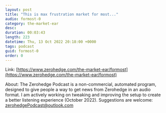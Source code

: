 ```yaml
---
layout: post
title: "This is max frustration market for most..."
audio: formost-0
category: the-market-ear
desc: 
duration: 00:03:43
length: 223
datetime: Thu, 13 Oct 2022 20:18:00 +0000
tags: podcast
guid: formost-0
order: 0
---
```



Link: [https://www.zerohedge.com/the-market-ear/formost](https://www.zerohedge.com/the-market-ear/formost)

About: The Zerohedge Podcast is a non-commercial, automated program, designed to give people a way to get news from Zerohedge in an audio format.  I am actively working on tweaking and improving the setup to create a better listening experience (October 2022).  Suggestions are welcome: [zerohedgePodcast@outlook.com](mailto:zerohedgePodcast@outlook.com)